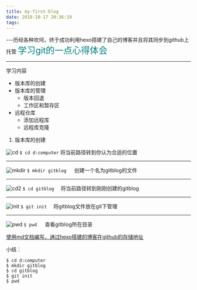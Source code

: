 ```yaml
---
title: my-first-blog
date: 2018-10-17 20:36:19
tags:
---
```

---历经各种坎坷，终于成功利用hexo搭建了自己的博客并且将其同步到github上托管
<font size="5" color="#008080" >学习git的一点心得体会</font>



---
学习内容
* 版本库的创建
* 版本库的管理
    * 版本回退
    * 工作区和暂存区
* 远程仓库
    * 添加远程库
    * 远程库克隆

1. 版本库的创建

![cd](/img/cd.png)
`$ cd d:computer`  将当前路径转到你认为合适的位置

---
![mkdir](/img/mkr.png)
`$ mkdir gitblog` &emsp; 创建一个名为gitblog的文件

---
![cd2](/img/cd2.png)
`$ cd gitblog`&emsp; 将当前路径转到刚刚创建的gitblog

---
![init](/img/init.png)
`$ git init`&emsp;  将gitblog文件放在git下管理

---
![pwd](/img/pwd.png)
`$ pwd` &emsp;  查看gitblog所在目录

[使用md文档编写，通过hexo搭建的博客在github的存储地址](https://github.com/F5vemyself/F5vemyself.github.io)


小结：
```
$ cd d:computer 
$ mkdir gitblog
$ cd gitblog
$ git init
$ pwd
```
